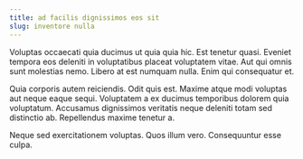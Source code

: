 ```yaml
---
title: ad facilis dignissimos eos sit
slug: inventore nulla
---
```


Voluptas occaecati quia ducimus ut quia quia hic. Est tenetur quasi. Eveniet tempora eos deleniti in voluptatibus placeat voluptatem vitae. Aut qui omnis sunt molestias nemo. Libero at est numquam nulla. Enim qui consequatur et.

Quia corporis autem reiciendis. Odit quis est. Maxime atque modi voluptas aut neque eaque sequi. Voluptatem a ex ducimus temporibus dolorem quia voluptatum. Accusamus dignissimos veritatis neque deleniti totam sed distinctio ab. Repellendus maxime tenetur a.

Neque sed exercitationem voluptas. Quos illum vero. Consequuntur esse culpa.
